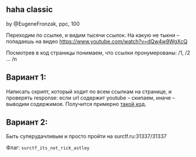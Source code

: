 ## haha classic
by @EugeneFronzak, ppc, 100

Переходим по ссылке, и видим тысячи ссылок. На какую не тыкни – попадаешь на видео https://www.youtube.com/watch?v=dQw4w9WgXcQ

Посмотрев в код страницы понимаем, что ссылки пронумерованы: /1, /2 ... /n

## Вариант 1:
Написать скрипт, который ходит по всем ссылкам на странице, и проверять response: если url содержит youtube – скипаем, иначе – выводим содержимое. Получится примерно [такой код](private/solution.py).

## Вариант 2:
Быть суперудачливым и просто пройти на surctf.ru:31337/31337

Флаг: `surctf_its_not_rick_astley`